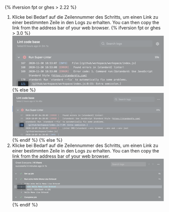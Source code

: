 {% ifversion fpt or ghes > 2.22 %}
1. Klicke bei Bedarf auf die Zeilennummer des Schritts, um einen Link zu einer bestimmten Zeile in den Logs zu erhalten. You can then copy the link from the address bar of your web browser.
  {% ifversion fpt or ghes > 3.0 %}
  ![Schaltfläche zum Kopieren des Links](/assets/images/help/repository/copy-link-button-updated-2.png)
  {% else %}
  ![Schaltfläche zum Kopieren des Links](/assets/images/help/repository/copy-link-button-updated.png)
  {% endif %}
{% else %}
1. Klicke bei Bedarf auf die Zeilennummer des Schritts, um einen Link zu einer bestimmten Zeile in den Logs zu erhalten. You can then copy the link from the address bar of your web browser. ![Schaltfläche zum Kopieren des Links](/assets/images/help/repository/copy-link-button.png)
{% endif %}
